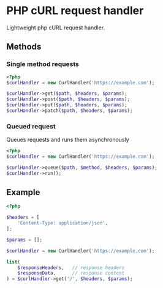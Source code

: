 # PHP cURL request handler

Lightweight php cURL request handler.

## Methods
### Single method requests

```php
<?php
$curlHandler = new CurlHandler('https://example.com'); 

$curlHandler->get($path, $headers, $params);
$curlHandler->post($path, $headers, $params);
$curlHandler->put($path, $headers, $params);
$curlHandler->patch($path, $headers, $params);
```

### Queued request
Queues requests and runs them asynchronously

```php
<?php
$curlHandler = new CurlHandler('https://example.com'); 

$curlHandler->queue($path, $method, $headers, $params);
$curlHandler->run();
```

## Example

```php
<?php

$headers = [
    'Content-Type: application/json',
];

$params = [];

$curlHandler = new CurlHandler('https://example.com'); 

list(
    $responseHeaders,   // response headers
    $responseData,      // response content
) = $curlHandler->get('/', $headers, $params);
```
